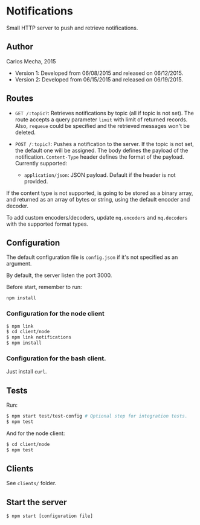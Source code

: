 # Notifications

Small HTTP server to push and retrieve notifications.

## Author

Carlos Mecha, 2015

- Version 1: Developed from 06/08/2015 and released on 06/12/2015.
- Version 2: Developed from 06/15/2015 and released on 06/19/2015.

## Routes

- `GET /:topic?`: Retrieves notifications by topic (all if topic is not set). The route accepts a
query parameter `limit` with limit of returned records. Also, `requeue` could be specified and the retrieved messages won't
be deleted.

- `POST /:topic?`: Pushes a notification to the server. If the topic is not set, the default one will be assigned.
The body defines the payload of the notification. `Content-Type` header defines the format of the payload. Currently supported:

    - `application/json`: JSON payload. Default if the header is not provided.

If the content type is not supported, is going to be stored as a binary array, and returned as an array of bytes or string, using
the default encoder and decoder.

To add custom encoders/decoders, update `mq.encoders` and `mq.decoders` with the supported format types. 

## Configuration
The default configuration file is `config.json` if it's not specified as an argument.

By default, the server listen the port 3000.

Before start, remember to run:

```bash
npm install
```

### Configuration for the node client
```bash
$ npm link
$ cd client/node
$ npm link notifications
$ npm install
```

### Configuration for the bash client.
Just install `curl`.

## Tests
Run:
```bash
$ npm start test/test-config # Optional step for integration tests.
$ npm test
```

And for the node client:
```bash
$ cd client/node
$ npm test
```

## Clients
See `clients/` folder.

## Start the server

```bash
$ npm start [configuration file]
```

